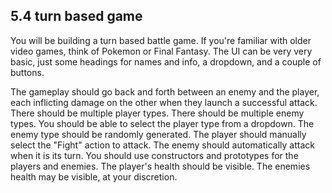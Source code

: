 ## 5.4 turn based game

You will be building a turn based battle game. If you're familiar with older
video games, think of Pokemon or Final Fantasy. The UI can be very very basic,
just some headings for names and info, a dropdown, and a couple of buttons.



The gameplay should go back and forth between an enemy and the player, each inflicting damage on the other when they launch a successful attack.
There should be multiple player types.
There should be multiple enemy types.
You should be able to select the player type from a dropdown.
The enemy type should be randomly generated.
The player should manually select the "Fight" action to attack.
The enemy should automatically attack when it is its turn.
You should use constructors and prototypes for the players and enemies.
The player's health should be visible.
The enemies health may be visible, at your discretion.
